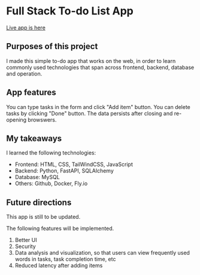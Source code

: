 
# Full Stack To-do List App
[Live app is here](url)
## Purposes of this project
I made this simple to-do app that works on the web, in order to learn commonly used technologies that span across frontend, backend, database and operation.

## App features
You can type tasks in the form and click "Add item" button.
You can delete tasks by clicking "Done" button.
The data persists after closing and re-opening browswers.

## My takeaways
I learned the following technologies:

- Frontend: HTML, CSS, TailWindCSS, JavaScript
- Backend: Python, FastAPI, SQLAlchemy
- Database: MySQL
- Others: Github, Docker, Fly.io

## Future directions

This app is still to be updated.

The following features will be implemented.
1. Better UI
2. Security
3. Data analysis and visualization, so that users can view frequently used words in tasks, task completion time, etc
4. Reduced latency after adding items
